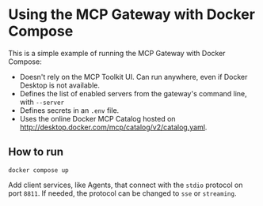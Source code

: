 # Using the MCP Gateway with Docker Compose

This is a simple example of running the MCP Gateway with Docker Compose:

+ Doesn't rely on the MCP Toolkit UI. Can run anywhere, even if Docker Desktop is not available.
+ Defines the list of enabled servers from the gateway's command line, with `--server`
+ Defines secrets in an `.env` file.
+ Uses the online Docker MCP Catalog hosted on http://desktop.docker.com/mcp/catalog/v2/catalog.yaml.

## How to run

```console
docker compose up
```

Add client services, like Agents, that connect with the `stdio` protocol on port `8811`.
If needed, the protocol can be changed to `sse` or `streaming`.
